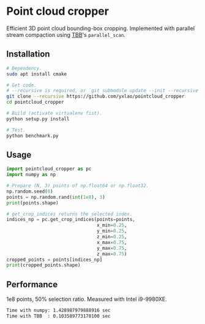 # Point cloud cropper

Efficient 3D point cloud bounding-box cropping. Implemented with parallel stream
compaction using [TBB](https://github.com/oneapi-src/oneTBB)'s `parallel_scan`.

## Installation

```bash
# Dependency.
sudo apt install cmake

# Get code.
# --recursive is required, or `git submodule update --init --recursive`.
git clone --recursive https://github.com/yxlao/pointcloud_cropper
cd pointcloud_cropper

# Build (activate virtualenv fist).
python setup.py install

# Test.
python benchmark.py
```

## Usage

```python
import pointcloud_cropper as pc
import numpy as np

# Prepare (N, 3) points of np.float64 or np.float32.
np.random.seed(0)
points = np.random.rand(int(1e8), 3)
print(points.shape)

# get_crop_indices returns the selected index.
indices_np = pc.get_crop_indices(points=points,
                                 x_min=0.25,
                                 y_min=0.25,
                                 z_min=0.25,
                                 x_max=0.75,
                                 y_max=0.75,
                                 z_max=0.75)
cropped_points = points[indices_np]
print(cropped_points.shape)
```

## Performance

1e8 points, 50% selection ratio. Measured with Intel i9-9980XE.

```txt
Time with numpy: 1.428987979888916 sec
Time with TBB  : 0.103589773178100 sec
```
